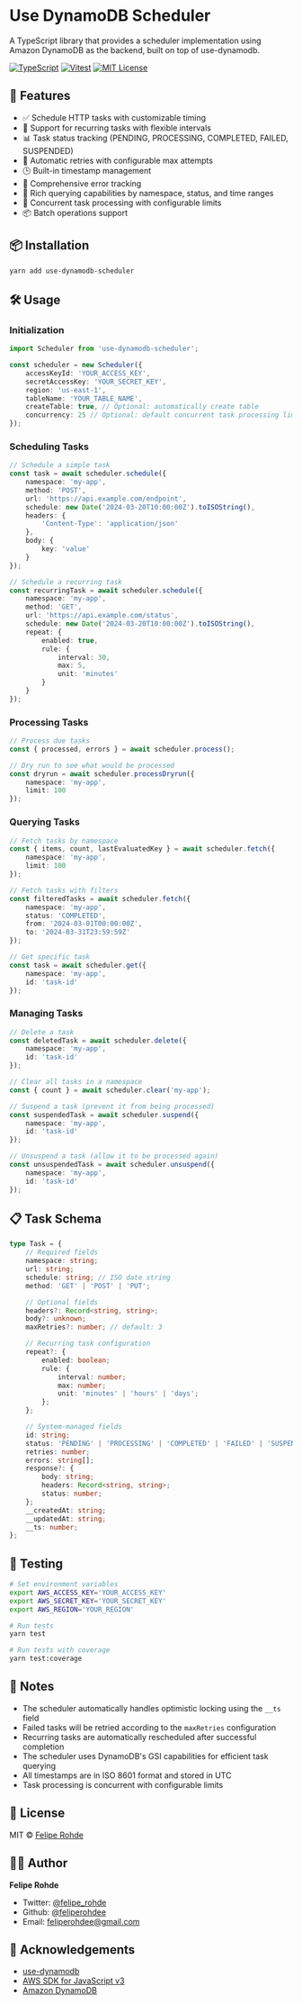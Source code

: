 # Use DynamoDB Scheduler

A TypeScript library that provides a scheduler implementation using Amazon DynamoDB as the backend, built on top of use-dynamodb.

[![TypeScript](https://img.shields.io/badge/-TypeScript-3178C6?style=flat-square&logo=typescript&logoColor=white)](https://www.typescriptlang.org/)
[![Vitest](https://img.shields.io/badge/-Vitest-729B1B?style=flat-square&logo=vitest&logoColor=white)](https://vitest.dev/)
[![MIT License](https://img.shields.io/badge/license-MIT-blue.svg)](LICENSE)

## 🚀 Features

- ✅ Schedule HTTP tasks with customizable timing
- 🔁 Support for recurring tasks with flexible intervals
- 📊 Task status tracking (PENDING, PROCESSING, COMPLETED, FAILED, SUSPENDED)
- 🔄 Automatic retries with configurable max attempts
- 🕒 Built-in timestamp management
- 📝 Comprehensive error tracking
- 🔎 Rich querying capabilities by namespace, status, and time ranges
- 🏃 Concurrent task processing with configurable limits
- 📦 Batch operations support

## 📦 Installation

```bash
yarn add use-dynamodb-scheduler
```

## 🛠️ Usage

### Initialization

```typescript
import Scheduler from 'use-dynamodb-scheduler';

const scheduler = new Scheduler({
	accessKeyId: 'YOUR_ACCESS_KEY',
	secretAccessKey: 'YOUR_SECRET_KEY',
	region: 'us-east-1',
	tableName: 'YOUR_TABLE_NAME',
	createTable: true, // Optional: automatically create table
	concurrency: 25 // Optional: default concurrent task processing limit
});
```

### Scheduling Tasks

```typescript
// Schedule a simple task
const task = await scheduler.schedule({
	namespace: 'my-app',
	method: 'POST',
	url: 'https://api.example.com/endpoint',
	schedule: new Date('2024-03-20T10:00:00Z').toISOString(),
	headers: {
		'Content-Type': 'application/json'
	},
	body: {
		key: 'value'
	}
});

// Schedule a recurring task
const recurringTask = await scheduler.schedule({
	namespace: 'my-app',
	method: 'GET',
	url: 'https://api.example.com/status',
	schedule: new Date('2024-03-20T10:00:00Z').toISOString(),
	repeat: {
		enabled: true,
		rule: {
			interval: 30,
			max: 5,
			unit: 'minutes'
		}
	}
});
```

### Processing Tasks

```typescript
// Process due tasks
const { processed, errors } = await scheduler.process();

// Dry run to see what would be processed
const dryrun = await scheduler.processDryrun({
	namespace: 'my-app',
	limit: 100
});
```

### Querying Tasks

```typescript
// Fetch tasks by namespace
const { items, count, lastEvaluatedKey } = await scheduler.fetch({
	namespace: 'my-app',
	limit: 100
});

// Fetch tasks with filters
const filteredTasks = await scheduler.fetch({
	namespace: 'my-app',
	status: 'COMPLETED',
	from: '2024-03-01T00:00:00Z',
	to: '2024-03-31T23:59:59Z'
});

// Get specific task
const task = await scheduler.get({
	namespace: 'my-app',
	id: 'task-id'
});
```

### Managing Tasks

```typescript
// Delete a task
const deletedTask = await scheduler.delete({
	namespace: 'my-app',
	id: 'task-id'
});

// Clear all tasks in a namespace
const { count } = await scheduler.clear('my-app');

// Suspend a task (prevent it from being processed)
const suspendedTask = await scheduler.suspend({
	namespace: 'my-app',
	id: 'task-id'
});

// Unsuspend a task (allow it to be processed again)
const unsuspendedTask = await scheduler.unsuspend({
	namespace: 'my-app',
	id: 'task-id'
});
```

## 📋 Task Schema

```typescript
type Task = {
	// Required fields
	namespace: string;
	url: string;
	schedule: string; // ISO date string
	method: 'GET' | 'POST' | 'PUT';

	// Optional fields
	headers?: Record<string, string>;
	body?: unknown;
	maxRetries?: number; // default: 3

	// Recurring task configuration
	repeat?: {
		enabled: boolean;
		rule: {
			interval: number;
			max: number;
			unit: 'minutes' | 'hours' | 'days';
		};
	};

	// System-managed fields
	id: string;
	status: 'PENDING' | 'PROCESSING' | 'COMPLETED' | 'FAILED' | 'SUSPENDED';
	retries: number;
	errors: string[];
	response?: {
		body: string;
		headers: Record<string, string>;
		status: number;
	};
	__createdAt: string;
	__updatedAt: string;
	__ts: number;
};
```

## 🧪 Testing

```bash
# Set environment variables
export AWS_ACCESS_KEY='YOUR_ACCESS_KEY'
export AWS_SECRET_KEY='YOUR_SECRET_KEY'
export AWS_REGION='YOUR_REGION'

# Run tests
yarn test

# Run tests with coverage
yarn test:coverage
```

## 📝 Notes

- The scheduler automatically handles optimistic locking using the `__ts` field
- Failed tasks will be retried according to the `maxRetries` configuration
- Recurring tasks are automatically rescheduled after successful completion
- The scheduler uses DynamoDB's GSI capabilities for efficient task querying
- All timestamps are in ISO 8601 format and stored in UTC
- Task processing is concurrent with configurable limits

## 📄 License

MIT © [Felipe Rohde](mailto:feliperohdee@gmail.com)

## 👨‍💻 Author

**Felipe Rohde**

- Twitter: [@felipe_rohde](https://twitter.com/felipe_rohde)
- Github: [@feliperohdee](https://github.com/feliperohdee)
- Email: feliperohdee@gmail.com

## 🙏 Acknowledgements

- [use-dynamodb](https://github.com/feliperohdee/use-dynamodb)
- [AWS SDK for JavaScript v3](https://github.com/aws/aws-sdk-js-v3)
- [Amazon DynamoDB](https://aws.amazon.com/dynamodb/)
